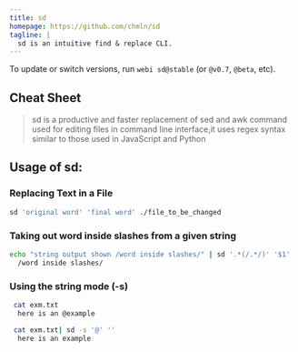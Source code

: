 ```yaml
---
title: sd
homepage: https://github.com/chmln/sd
tagline: |
  sd is an intuitive find & replace CLI.
---
```


To update or switch versions, run `webi sd@stable` (or `@v0.7`, `@beta`, etc).

## Cheat Sheet

> sd is a productive and faster replacement of sed and awk command used for
> editing files in command line interface,it uses regex syntax similar to those
> used in JavaScript and Python

## Usage of sd:

### Replacing Text in a File

```bash
sd 'original word' 'final word' ./file_to_be_changed
```

### Taking out word inside slashes from a given string

```bash
echo "string output shown /word inside slashes/" | sd '.*(/.*/)' '$1'
  /word inside slashes/
```

### Using the string mode (-s)

```bash
 cat exm.txt
  here is an @example

 cat exm.txt| sd -s '@' ''
  here is an example
```
